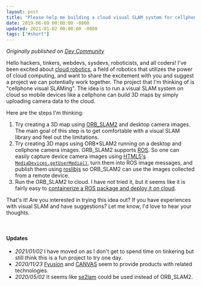 ```yaml
---
layout: post
title: "Please help me building a cloud visual SLAM system for cellphones"
date: 2019-06-09 00:00:00 -0800
updated: 2021-01-02 00:00:00 -0800
tags: ["#short"]
---
```


_Originally published on [Dev Community](https://dev.to/mjyc/please-help-me-building-a-cloud-visual-slam-system-for-cellphones-ine)_

Hello hackers, tinkers, webdevs, sysdevs, roboticists, and all coders! I've been excited about [cloud robotics](https://en.wikipedia.org/wiki/Cloud_robotics), a field of robotics that utilizes the power of cloud computing, and want to share the excitement with you and suggest a project we can potentially work together. The project that I'm thinking of is "cellphone visual SLAMing". The idea is to run a visual SLAM system on cloud so mobile devices like a cellphone can build 3D maps by simply uploading camera data to the cloud.

Here are the steps I'm thinking:

1. Try creating a 3D map using [ORB_SLAM2](https://github.com/raulmur/ORB_SLAM2) and desktop camera images.
   The main goal of this step is to get comfortable with a visual SLAM library and feel out the limitations.
2. Try creating 3D maps using ORB*SLAM2 running on a desktop and cellphone camera images.
   ORB_SLAM2 supports [ROS](https://www.ros.org/). So one can easily capture device camera images using [HTML5's `MediaDevices.getUserMedia()`](https://developer.mozilla.org/en-US/docs/Web/API/MediaDevices/getUserMedia), turn them into ROS image messages, and publish them using [roslibjs](https://github.com/RobotWebTools/roslibjs) so ORB_SLAM2 can use the images collected from a remote device.
3. Run the ORB_SLAM2 to cloud.
   I have not tried it, but it seems like it is fairly easy to [containerize a ROS package and deploy it on cloud](https://docs.docker.com/samples/library/ros/).

That's it! Are you interested in trying this idea out? If you have experiences with visual SLAM and have suggestions? Let me know, I'd love to hear your thoughts.


<br>

#### Updates

- _2021/01/02_ I have moved on as I don't get to spend time on tinkering but still think this is a fun project to try one day.
- _2020/11/23_ [Fyusion](https://fyusion.com/) and [CANVAS](https://canvas.io/) seem to provide products with related technologies.
- _2020/05/02_ It seems like [se2lam](github.com/izhengfan/se2lam) could be used instead of ORB_SLAM2.

